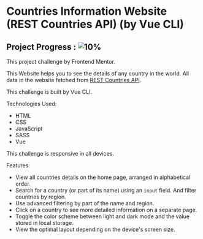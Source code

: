 # Countries Information Website (REST Countries API)  (by Vue CLI)

## Project Progress : ![10%](https://progress-bar.dev/10/?title=done)

This project challenge by Frontend Mentor.

This Website helps you to see the details of any country in the world. All data in the website fetched
from [REST Countries API](https://restcountries.com).

This challenge is built by Vue CLI.

Technologies Used:

- HTML
- CSS
- JavaScript
- SASS
- Vue

This challenge is responsive in all devices.

Features:

- View all countries details on the home page, arranged in alphabetical order.
- Search for a country (or part of its name) using an `input` field. And filter countries by region.
- Use advanced filtering by part of the name and region.
- Click on a country to see more detailed information on a separate page.
- Toggle the color scheme between light and dark mode and the value stored in local storage.
- View the optimal layout depending on the device's screen size.

<!--
[See Website Live]()

Output design Screenshots:

Large Screens Home Page :
![Output](/Output-design-screenshots/1.home-large-screens.png)

Medium Screens Home Page :
![Output](/Output-design-screenshots/2.home-medium-screens.png)

Mobile Screens Home Page :
![Output](/Output-design-screenshots/3.home-mobile-screens.png)

Large Screens Details Page :
![Output](/Output-design-screenshots/4.details-large-screens.png)

Medium Screens Details Page :
![Output](/Output-design-screenshots/5.details-medium-screens.png)

Mobile Screens Details Page :
![Output](/Output-design-screenshots/6.details-mobile-screens.png)
-->

